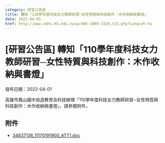 ```yaml
---
category: 研習公告區
title: 轉知「110學年度科技女力教師研習─女性特質與科技創作：木作收納與書燈」
date: 2022-04-01
href: http://www.smhs.kh.edu.tw/p/406-1000-3324,r23.php?Lang=zh-tw
---
```


# [研習公告區] 轉知「110學年度科技女力教師研習─女性特質與科技創作：木作收納與書燈」

發布日期：2022-04-01

高雄市鳳山國中自造教育及科技辦理「110學年度科技女力教師研習─女性特質與科技創作：木作收納與書燈」，請參閱附件。

## 附件

- [34837136_11170191900_ATT1.doc](https://www.smhs.kh.edu.tw/app/index.php?Action=downloadfile&file=WVhSMFlXTm9MekkyTDNCMFlWOHpNRGcyWHpRMU5qRXhPREJmT0RFd05UTXVaRzlq&fname=0054ROGHNPCCVXKKED04TSGDKKMOTSWWQOQK35LKGGUXXWTSZWUS24DGUSOOZWEGWWCCDD0544XWDCGDKO3040WS20B054ICNPRL3450LKB4ZSSW1454GHUSNO1001ZX20PONOYWQOOKSWHCUS30A110)
